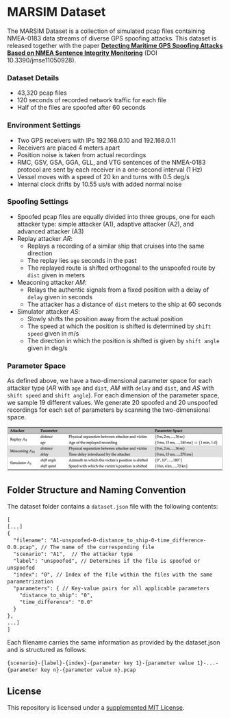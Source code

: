 # MARSIM Dataset

The MARSIM Dataset is a collection of simulated pcap files containing NMEA-0183 data streams of diverse GPS spoofing attacks.
This dataset is released together with the paper **[Detecting Maritime GPS Spoofing Attacks Based on NMEA Sentence Integrity Monitoring](https://www.mdpi.com/2077-1312/11/5/928)** (DOI 10.3390/jmse11050928).

### Dataset Details
- 43,320 pcap files
- 120 seconds of recorded network traffic for each file
- Half of the files are spoofed after 60 seconds

### Environment Settings
- Two GPS receivers with IPs 192.168.0.10 and 192.168.0.11
- Receivers are placed 4 meters apart
- Position noise is taken from actual recordings
- RMC, GSV, GSA, GGA, GLL, and VTG sentences of the NMEA-0183 protocol are sent by each receiver in a one-second interval (1 Hz)
- Vessel moves with a speed of 20 kn and turns with 0.5 deg/s
- Internal clock drifts by 10.55 us/s with added normal noise

### Spoofing Settings
- Spoofed pcap files are equally divided into three groups, one for each attacker type: simple attacker (A1), adaptive attacker (A2), and advanced attacker (A3)
- Replay attacker *AR*:
  - Replays a recording of a similar ship that cruises into the same direction
  - The replay lies `age` seconds in the past
  - The replayed route is shifted orthogonal to the unspoofed route by `dist` given in meters
- Meaconing attacker *AM*:
  - Relays the authentic signals from a fixed position with a delay of `delay` given in seconds
  - The attacker has a distance of `dist` meters to the ship at 60 seconds
- Simulator attacker *AS*:
  - Slowly shifts the position away from the actual position
  - The speed at which the position is shifted is determined by `shift speed` given in m/s
  - The direction in which the position is shifted is given by `shift angle` given in deg/s

### Parameter Space
As defined above, we have a two-dimensional parameter space for each attacker type (*AR* with `age` and `dist`, *AM* with `delay` and `dist`, and *AS* with `shift speed` and `shift angle`).
For each dimension of the parameter space, we sample 19 different values.
We generate 20 spoofed and 20 unspoofed recordings for each set of parameters by scanning the two-dimensional space.

![Parameter space](docs/parameter_space.png)

## Folder Structure and Naming Convention

The dataset folder contains a `dataset.json` file with the following contents:
```
[
[...]
{
  "filename": "A1-unspoofed-0-distance_to_ship-0-time_difference-0.0.pcap", // The name of the corresponding file
  "scenario": "A1",  // The attacker type
  "label": "unspoofed", // Determines if the file is spoofed or unspoofed
  "index": "0", // Index of the file within the files with the same parametrization
  "parameters": { // Key-value pairs for all applicable parameters
    "distance_to_ship": "0", 
    "time_difference": "0.0"
  }
},
...]
]
```

Each filename carries the same information as provided by the dataset.json and is structured as follows:
```
{scenario}-{label}-{index}-{parameter key 1}-{parameter value 1}-...-{parameter key n}-{parameter value n}.pcap
```

## License

This repository is licensed under a [supplemented MIT License](LICENSE).
